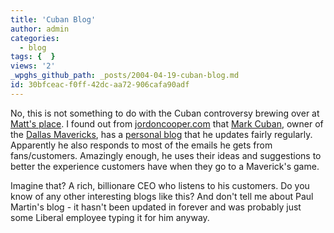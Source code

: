 ```yaml
---
title: 'Cuban Blog'
author: admin
categories:
  - blog
tags: {  }
views: '2'
_wpghs_github_path: _posts/2004-04-19-cuban-blog.md
id: 30bfceac-f0ff-42dc-aa72-906cafa90adf
---
```

<p>No, this is not something to do with the Cuban controversy brewing over at <a href="http://www.mennoboy.com/bigboots/">Matt's place</a>.  I found out from <a href="http://www.jordoncooper.com/">jordoncooper.com</a> that <a href="http://www.nba.com/mavericks/news/cuban_bio000329.html">Mark Cuban</a>, owner of the <a href="http://www.nba.com/mavericks/">Dallas Mavericks</a>, has a <a href="http://www.blogmaverick.com/">personal blog</a> that he updates fairly regularly.  Apparently he also responds to most of the emails he gets from fans/customers.  Amazingly enough, he uses their ideas and suggestions to better the experience customers have when they go to a Maverick's game.</p>
<p>Imagine that?  A rich, billionare CEO who listens to his customers.  Do you know of any other interesting blogs like this?  And don't tell me about Paul Martin's blog - it hasn't been updated in forever and was probably just some Liberal employee typing it for him anyway.</p>
